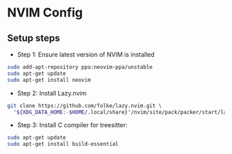# NVIM Config
## Setup steps
- Step 1: Ensure latest version of NVIM is installed
```bash
sudo add-apt-repository ppa:neovim-ppa/unstable
sudo apt-get update
sudo apt-get install neovim
```

- Step 2: Install Lazy.nvim
```bash
git clone https://github.com/folke/lazy.nvim.git \
  "${XDG_DATA_HOME:-$HOME/.local/share}"/nvim/site/pack/packer/start/lazy.nvim
```

- Step 3: Install C compiler for treesitter:
```bash
sudo apt-get update
sudo apt-get install build-essential
```
